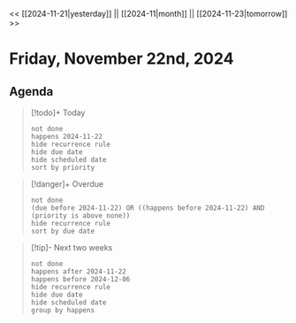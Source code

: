 << [[2024-11-21|yesterday]] || [[2024-11|month]] || [[2024-11-23|tomorrow]] >>

# Friday, November 22nd, 2024

## Agenda

> [!todo]+ Today
> ```tasks
> not done
> happens 2024-11-22
> hide recurrence rule
> hide due date
> hide scheduled date
> sort by priority
> ```

> [!danger]+ Overdue 
> ```tasks
> not done
> (due before 2024-11-22) OR ((happens before 2024-11-22) AND (priority is above none))
> hide recurrence rule
> sort by due date
> ```

> [!tip]- Next two weeks
> ```tasks
> not done
> happens after 2024-11-22
> happens before 2024-12-06
> hide recurrence rule
> hide due date
> hide scheduled date
> group by happens
> ```


